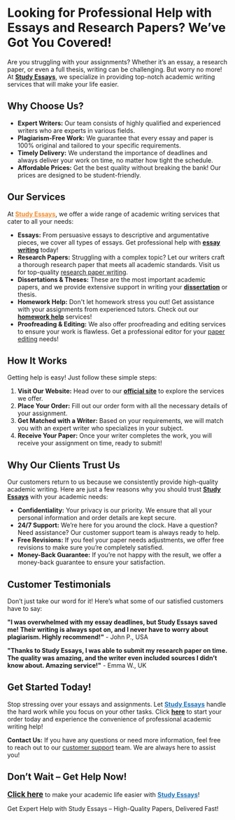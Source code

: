<h1>Looking for Professional Help with Essays and Research Papers? We’ve Got You Covered!</h1>

<p>Are you struggling with your assignments? Whether it’s an essay, a research paper, or even a full thesis, writing can be challenging. But worry no more! At <strong><a href="https://tinyurl.com/topessay?keyword=study+essays" style="font-weight: bold;">Study Essays</a></strong>, we specialize in providing top-notch academic writing services that will make your life easier.</p>

<h2>Why Choose Us?</h2>

<ul>
  <li><strong>Expert Writers:</strong> Our team consists of highly qualified and experienced writers who are experts in various fields.</li>
  <li><strong>Plagiarism-Free Work:</strong> We guarantee that every essay and paper is 100% original and tailored to your specific requirements.</li>
  <li><strong>Timely Delivery:</strong> We understand the importance of deadlines and always deliver your work on time, no matter how tight the schedule.</li>
  <li><strong>Affordable Prices:</strong> Get the best quality without breaking the bank! Our prices are designed to be student-friendly.</li>
</ul>

<h2>Our Services</h2>

<p>At <strong><a href="https://tinyurl.com/topessay?keyword=study+essays" style="color: #f38d2e;">Study Essays</a></strong>, we offer a wide range of academic writing services that cater to all your needs:</p>

<ul>
  <li><strong>Essays:</strong> From persuasive essays to descriptive and argumentative pieces, we cover all types of essays. Get professional help with <strong><a href="https://tinyurl.com/topessay?keyword=study+essays" style="text-decoration: underline;">essay writing</a></strong> today!</li>
  <li><strong>Research Papers:</strong> Struggling with a complex topic? Let our writers craft a thorough research paper that meets all academic standards. Visit us for top-quality <a href="https://tinyurl.com/topessay?keyword=study+essays">research paper writing</a>.</li>
  <li><strong>Dissertations & Theses:</strong> These are the most important academic papers, and we provide extensive support in writing your <a href="https://tinyurl.com/topessay?keyword=study+essays" style="font-weight: bold; text-decoration: underline;">dissertation</a> or thesis.</li>
  <li><strong>Homework Help:</strong> Don't let homework stress you out! Get assistance with your assignments from experienced tutors. Check out our <a href="https://tinyurl.com/topessay?keyword=study+essays" style="font-weight: bold;">homework help</a> services!</li>
  <li><strong>Proofreading & Editing:</strong> We also offer proofreading and editing services to ensure your work is flawless. Get a professional editor for your <a href="https://tinyurl.com/topessay?keyword=study+essays">paper editing</a> needs!</li>
</ul>

<h2>How It Works</h2>

<p>Getting help is easy! Just follow these simple steps:</p>

<ol>
  <li><strong>Visit Our Website:</strong> Head over to our <strong><a href="https://tinyurl.com/topessay?keyword=study+essays" style="font-weight: bold;">official site</a></strong> to explore the services we offer.</li>
  <li><strong>Place Your Order:</strong> Fill out our order form with all the necessary details of your assignment.</li>
  <li><strong>Get Matched with a Writer:</strong> Based on your requirements, we will match you with an expert writer who specializes in your subject.</li>
  <li><strong>Receive Your Paper:</strong> Once your writer completes the work, you will receive your assignment on time, ready to submit!</li>
</ol>

<h2>Why Our Clients Trust Us</h2>

<p>Our customers return to us because we consistently provide high-quality academic writing. Here are just a few reasons why you should trust <strong><a href="https://tinyurl.com/topessay?keyword=study+essays" style="font-weight: bold;">Study Essays</a></strong> with your academic needs:</p>

<ul>
  <li><strong>Confidentiality:</strong> Your privacy is our priority. We ensure that all your personal information and order details are kept secure.</li>
  <li><strong>24/7 Support:</strong> We’re here for you around the clock. Have a question? Need assistance? Our customer support team is always ready to help.</li>
  <li><strong>Free Revisions:</strong> If you feel your paper needs adjustments, we offer free revisions to make sure you’re completely satisfied.</li>
  <li><strong>Money-Back Guarantee:</strong> If you’re not happy with the result, we offer a money-back guarantee to ensure your satisfaction.</li>
</ul>

<h2>Customer Testimonials</h2>

<p>Don’t just take our word for it! Here’s what some of our satisfied customers have to say:</p>

<p><strong>"I was overwhelmed with my essay deadlines, but Study Essays saved me! Their writing is always spot on, and I never have to worry about plagiarism. Highly recommend!"</strong> - John P., USA</p>

<p><strong>"Thanks to Study Essays, I was able to submit my research paper on time. The quality was amazing, and the writer even included sources I didn’t know about. Amazing service!"</strong> - Emma W., UK</p>

<h2>Get Started Today!</h2>

<p>Stop stressing over your essays and assignments. Let <strong><a href="https://tinyurl.com/topessay?keyword=study+essays" style="color: #1d72b8;">Study Essays</a></strong> handle the hard work while you focus on your other tasks. Click <strong><a href="https://tinyurl.com/topessay?keyword=study+essays" style="font-weight: bold;">here</a></strong> to start your order today and experience the convenience of professional academic writing help!</p>

<p><strong>Contact Us:</strong> If you have any questions or need more information, feel free to reach out to our <a href="https://tinyurl.com/topessay?keyword=study+essays">customer support</a> team. We are always here to assist you!</p>

<h2>Don’t Wait – Get Help Now!</h2>

<p><a href="https://tinyurl.com/topessay?keyword=study+essays" style="font-weight: bold; text-decoration: underline; font-size: 1.2em;">Click here</a> to make your academic life easier with <strong><a href="https://tinyurl.com/topessay?keyword=study+essays" style="color: #1d72b8;">Study Essays</a></strong>!</p>
Get Expert Help with Study Essays – High-Quality Papers, Delivered Fast!
